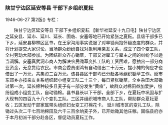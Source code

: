 ### 陕甘宁边区延安等县  干部下乡组织夏耘

1946-06-27
第2版()
专栏：

　　陕甘宁边区延安等县
    干部下乡组织夏耘
    【新华社延安十九日电】陕甘宁边区之延安县、延市、延川、延长、固临、安塞等地已开始紧张之夏耘。县级干部多已下乡，延安县柳林区区书，在王家沟用事实说服了对早锄尚抱怀疑态度的群众，并将计划提交大家讨论，当场群众纷纷自找对象利用亲友关系，成立了四个变工队，全村劳动大部参加。为团结群众齐心锄草，干部又对雇工与雇主之间的纠纷予以适当调解。安塞真武洞市商人为解决农民锄草变扎工队的工资困难，愿抽出一部分商业资金，无息贷给农民。市商会委员谢鸿有自动借出二十万元，摆小摊的徇应才也借出了一万元，共集资二百万元。该县县区干部均已分赴各地组织锄草工作。延市东郊乡亦按亲友关系组织起小组变工队二十三个，每日紧张锄草，全乡杂田大部锄过第一次。延长棉种较多且麦子有一部分发生“黄疸”，故群众对棉田益加爱护，纷纷组成小组变工队，自动锄棉。县书县长以下干部，全部下乡，在夏耘中巩固与扩大现有的四百九十八个变扎工队。三区并组织城市商人扎工队，帮助群众夏耘夏收；五区发动干部家属带头组织妇女变工打棉花卡。
    延川城市区的变扎工队，除锄过头次二千七百垧棉田及六千三百余垧麦子外，已开始锄其他庄稼。固临县府亦于本月初派干部分赴各区，督促动员夏耘工作。
